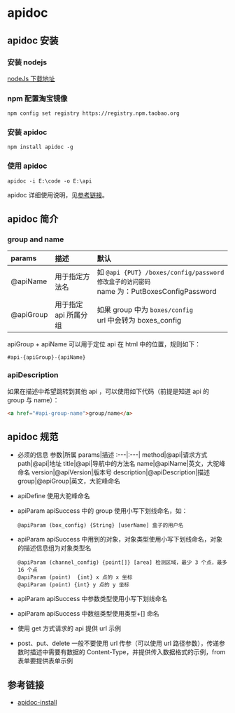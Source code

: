 # apidoc
## apidoc 安装
### 安装 nodejs
[nodeJs 下载地址](http://nodejs.cn/download/)

### npm 配置淘宝镜像
```
npm config set registry https://registry.npm.taobao.org
```
### 安装 apidoc
```
npm install apidoc -g
```

### 使用 apidoc
```
apidoc -i E:\code -o E:\api
```
apidoc 详细使用说明，见[参考链接](http://apidocjs.com/)。

## apidoc 简介

### group and name
params|描述|默认
:---|:---|:---
@apiName|用于指定方法名|如 `@api {PUT} /boxes/config/password 修改盒子的访问密码`<br/>name 为：PutBoxesConfigPassword
@apiGroup|用于指定 api 所属分组|如果 group 中为 `boxes/config`<br/>url 中会转为 boxes_config

apiGroup + apiName 可以用于定位 api 在 html 中的位置，规则如下：
```
#api-{apiGroup}-{apiName}
```

### apiDescription
如果在描述中希望跳转到其他 api ，可以使用如下代码（前提是知道 api 的 group 与 name）：
```html
<a href="#api-group-name">group/name</a>
```

## apidoc 规范

- 必须的信息
参数|所属 params|描述
:---|:---|
method|@api|请求方式
path|@api|地址
title|@api|导航中的方法名
name|@apiName|英文，大驼峰命名
version|@apiVersion|版本号
description|@apiDescription|描述
group|@apiGroup|英文，大驼峰命名

- apiDefine 使用大驼峰命名
- apiParam apiSuccess 中的 group 使用小写下划线命名，如：

  ```
  @apiParam (box_config) {String} [userName] 盒子的用户名
  ```

- apiParam apiSuccess 中用到的对象，对象类型使用小写下划线命名，对象的描述信息组为对象类型名

  ```
  @apiParam (channel_config) {point[]} [area] 检测区域，最少 3 个点，最多 16 个点
  @apiParam (point)  {int} x 点的 x 坐标
  @apiParam (point) {int} y 点的 y 坐标
  ```

- apiParam apiSuccess 中参数类型使用小写下划线命名
- apiParam apiSuccess 中数组类型使用类型+[] 命名

- 使用 get 方式请求的 api 提供 url 示例
- post、put、delete 一般不要使用 url 传参（可以使用 url 路径参数），传递参数时描述中需要有数据的 Content-Type，并提供传入数据格式的示例，from 表单要提供表单示例

## 参考链接
- [apidoc-install](http://apidocjs.com/#install)
